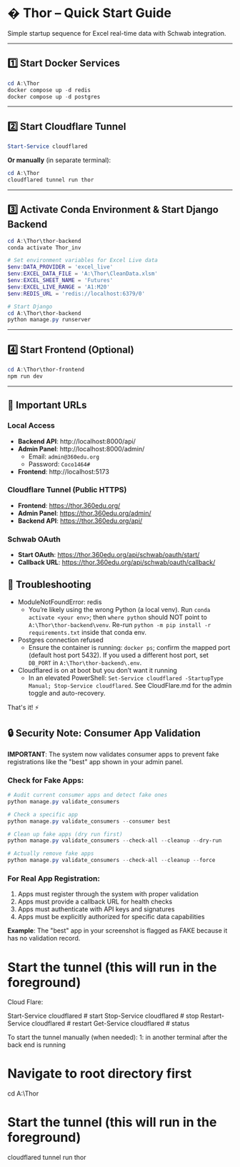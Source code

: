 # � Thor – Quick Start Guide

Simple startup sequence for Excel real-time data with Schwab integration.

---

## 1️⃣ Start Docker Services

```powershell
cd A:\Thor
docker compose up -d redis
docker compose up -d postgres
```

---

## 2️⃣ Start Cloudflare Tunnel

```powershell
Start-Service cloudflared
```

**Or manually** (in separate terminal):
```powershell
cd A:\Thor
cloudflared tunnel run thor
```

---

## 3️⃣ Activate Conda Environment & Start Django Backend

```powershell
cd A:\Thor\thor-backend
conda activate Thor_inv

# Set environment variables for Excel Live data
$env:DATA_PROVIDER = 'excel_live'
$env:EXCEL_DATA_FILE = 'A:\Thor\CleanData.xlsm'
$env:EXCEL_SHEET_NAME = 'Futures'
$env:EXCEL_LIVE_RANGE = 'A1:M20'
$env:REDIS_URL = 'redis://localhost:6379/0'

# Start Django
cd A:\Thor\thor-backend
python manage.py runserver
```

---

## 4️⃣ Start Frontend (Optional)

```powershell
cd A:\Thor\thor-frontend
npm run dev
```

---

## 📌 Important URLs

### Local Access
- **Backend API**: http://localhost:8000/api/
- **Admin Panel**: http://localhost:8000/admin/
  - Email: `admin@360edu.org`
  - Password: `Coco1464#`
- **Frontend**: http://localhost:5173

### Cloudflare Tunnel (Public HTTPS)
- **Frontend**: https://thor.360edu.org/
- **Admin Panel**: https://thor.360edu.org/admin/
- **Backend API**: https://thor.360edu.org/api/

### Schwab OAuth
- **Start OAuth**: https://thor.360edu.org/api/schwab/oauth/start/
- **Callback URL**: https://thor.360edu.org/api/schwab/oauth/callback/

## 🔧 Troubleshooting
- ModuleNotFoundError: redis
  - You’re likely using the wrong Python (a local venv). Run `conda activate <your env>`; then `where python` should NOT point to `A:\Thor\thor-backend\venv`. Re-run `python -m pip install -r requirements.txt` inside that conda env.
- Postgres connection refused
  - Ensure the container is running: `docker ps`; confirm the mapped port (default host port 5432). If you used a different host port, set `DB_PORT` in `A:\Thor\thor-backend\.env`.
- Cloudflared is on at boot but you don’t want it running
  - In an elevated PowerShell: `Set-Service cloudflared -StartupType Manual; Stop-Service cloudflared`. See CloudFlare.md for the admin toggle and auto-recovery.

That's it! ⚡

## 🔒 Security Note: Consumer App Validation

**IMPORTANT**: The system now validates consumer apps to prevent fake registrations like the "best" app shown in your admin panel.

### Check for Fake Apps:
```powershell
# Audit current consumer apps and detect fake ones
python manage.py validate_consumers

# Check a specific app
python manage.py validate_consumers --consumer best

# Clean up fake apps (dry run first)
python manage.py validate_consumers --check-all --cleanup --dry-run

# Actually remove fake apps
python manage.py validate_consumers --check-all --cleanup --force
```

### For Real App Registration:
1. Apps must register through the system with proper validation
2. Apps must provide a callback URL for health checks
3. Apps must authenticate with API keys and signatures
4. Apps must be explicitly authorized for specific data capabilities

**Example**: The "best" app in your screenshot is flagged as FAKE because it has no validation record.

# Start the tunnel (this will run in the foreground)
Cloud Flare:

Start-Service cloudflared       # start
Stop-Service cloudflared        # stop
Restart-Service cloudflared     # restart
Get-Service cloudflared         # status

To start the tunnel manually (when needed):
1: in another terminal after the back end is running

# Navigate to root directory first
cd A:\Thor

# Start the tunnel (this will run in the foreground)
cloudflared tunnel run thor